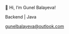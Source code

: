   
  👋 Hi, I’m Gunel Balayeva! 
 
 Backend | Java 
 
 gunelbalayeva@outlook.com
 
<!---
gunelbalayeva/gunelbalayeva is a ✨ special ✨ repository because its `README.md` (this file) appears on your GitHub profile.
You can click the Preview link to take a look at your changes.
--->
